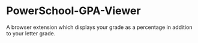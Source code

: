 # PowerSchool-GPA-Viewer
A browser extension which displays your grade as a percentage in addition to your letter grade.
